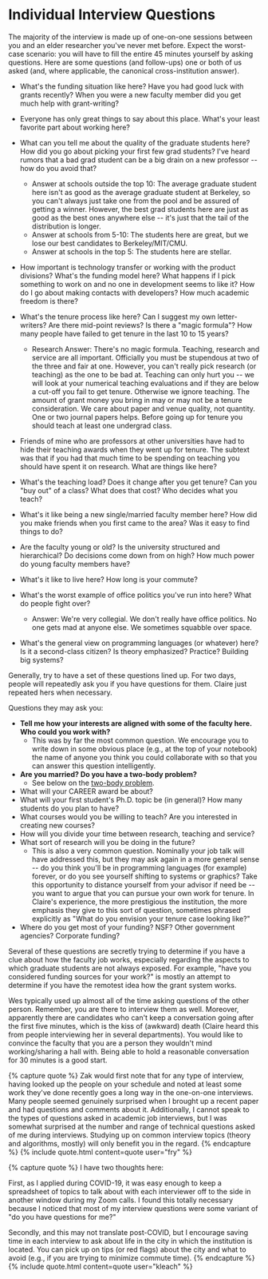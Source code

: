 # Individual Interview Questions

The majority of the interview is made up of one-on-one sessions between you and
an elder researcher you've never met before. Expect the worst-case scenario: you
will have to fill the entire 45 minutes yourself by asking questions. Here are
some questions (and follow-ups) one or both of us asked (and, where applicable,
the canonical cross-institution answer). 

- What's the funding situation like here? Have you had good luck with
  grants recently? When you were a new faculty member did you get much help
  with grant-writing?
- Everyone has only great things to say about this place. What's your
  least favorite part about working here? 
- What can you tell me about the quality of the graduate students here?
  How did you go about picking your first few grad students? I've heard
  rumors that a bad grad student can be a big drain on a new professor -- how
  do you avoid that? 
  - Answer at schools outside the top 10: The average graduate student here isn't as
    good as the average graduate student at Berkeley, so you can't always just take
    one from the pool and be assured of getting a winner. However, the best grad
    students here are just as good as the best ones anywhere else -- it's just that
    the tail of the distribution is longer. 
  - Answer at schools from 5-10: The students here are great, but we lose our
    best candidates to Berkeley/MIT/CMU.
  - Answer at schools in the top 5: The students here are stellar.
- How important is technology transfer or working with the product
  divisions? What's the funding model here? What happens if I pick something
  to work on and no one in development seems to like it? How do I go about
  making contacts with developers? How much academic freedom is there? 
- What's the tenure process like here? Can I suggest my own
  letter-writers? Are there mid-point reviews? Is there a "magic formula"?
  How many people have failed to get tenure in the last 10 to 15 years? 
  
  - Research Answer: There's no magic formula. Teaching, research and
    service are all important. Officially you must be stupendous at two of
    the three and fair at one. However, you can't really pick research (or
    teaching) as the one to be bad at. Teaching can only hurt you -- we will
    look at your numerical teaching evaluations and if they are below a
    cut-off you fail to get tenure. Otherwise we ignore teaching. The amount
    of grant money you bring in may or may not be a tenure consideration. We
    care about paper and venue quality, not quantity. One or two journal
    papers helps. Before going up for tenure you should teach at least one
    undergrad class.
- Friends of mine who are professors at other universities have had to
  hide their teaching awards when they went up for tenure. The subtext was
  that if you had that much time to be spending on teaching you should have
  spent it on research. What are things like here? 
- What's the teaching load? Does it change after you get tenure? Can you
  "buy out" of a class? What does that cost? Who decides what you teach? 
- What's it like being a new single/married faculty member here? How did
  you make friends when you first came to the area? Was it easy to find
  things to do?
- Are the faculty young or old? Is the university structured and
  hierarchical? Do decisions come down from on high? How much power do young
  faculty members have? 
- What's it like to live here? How long is your commute? 
- What's the worst example of office politics you've run into here? What
  do people fight over?
  - Answer: We're very collegial. We don't really have office politics.
    No one gets mad at anyone else. We sometimes squabble over space.
- What's the general view on programming languages (or whatever) here?
Is it a second-class citizen? Is theory emphasized? Practice? Building big
systems? 

Generally, try to have a set of these questions lined up. For two days,
people will repeatedly ask you if you have questions for them.  Claire just
repeated hers when necessary.

Questions they may ask you:
- **Tell me how your interests are aligned with some of the faculty here.
  Who could you work with?**
  - This was by far the most common question. We encourage you to write
    down in some obvious place (e.g., at the top of your notebook) the name
    of anyone you think you could collaborate with so that you can answer
    this question intelligently. 
- **Are you married? Do you have a two-body problem?**
  - See below on the [two-body problem](#dual-career-couplesdivulging-your-partnered-status).
- What will your CAREER award be about? 
- What will your first student's Ph.D. topic be (in general)? How many
  students do you plan to have? 
- What courses would you be willing to teach? Are you interested in
  creating new courses? 
- How will you divide your time between research, teaching and service? 
- What sort of research will you be doing in the future? 
  - This is also a very common question.  Nominally your job talk will have
    addressed this, but they may ask again in a more general sense -- do you think
    you'll be in programming languages (for example) forever, or do you see yourself
    shifting to systems or graphics? Take this opportunity to distance yourself from
    your advisor if need be -- you want to argue that you can pursue your own work
    for tenure. In Claire's experience, the more prestigious the institution, the
    more emphasis they give to this sort of question, sometimes phrased explicitly
    as "What do you envision your tenure case looking like?"
- Where do you get most of your funding? NSF? Other government agencies?
Corporate funding? 

Several of these questions are secretly trying to determine if you have a clue
about how the faculty job works, especially regarding the aspects to which
graduate students are not always exposed.  For example, "have you considered
funding sources for your work?" is mostly an attempt to determine if you have
the remotest idea how the grant system works.  

Wes typically used up almost all of the time asking questions of the other
person. Remember, you are there to interview them as well.  Moreover, apparently
there are candidates who can't keep a conversation going after the first
five minutes, which is the kiss of (awkward) death (Claire heard this from
people interviewing her in several departments).  You would like to
convince the faculty that you are a person they wouldn't mind
working/sharing a hall with.  Being able to hold a reasonable conversation
for 30 minutes is a good start. 

{% capture quote %}
Zak would first note that for any type of interview, having looked up the people
on your schedule and noted at least some work they've done recently goes a long
way in the one-on-one interviews.  Many people seemed genuinely surprised when I
brought up a recent paper and had questions and comments about it.
Additionally, I cannot speak to the types of questions asked in academic job
interviews, but I was somewhat surprised at the number and range of technical
questions asked of me during interviews.  Studying up on common interview topics
(theory and algorithms, mostly) will only benefit you in the regard.
{% endcapture %}
{% include quote.html content=quote user="fry" %}


{% capture quote %}
I have two thoughts here:

First, as I applied during COVID-19, it was
easy enough to keep a spreadsheet of topics to talk about with each
interviewer off to the side in another window during my Zoom calls.
I found this totally necessary because I noticed that most of my
interview questions were some variant of "do you have questions for me?"

Secondly, and this may not translate post-COVID, but I encourage saving time in each
interview to ask about life in the city in which the institution is
located.  You can pick up on tips (or red flags) about the city and what
to avoid (e.g., if you are trying to minimize commute time). 
{% endcapture %}
{% include quote.html content=quote user="kleach" %}
